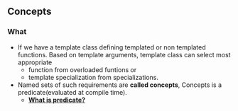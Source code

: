 ## Concepts
### What
- If we have a template class defining templated or non templated functions. Based on template arguments, template class can select most appropriate
  - function from overloaded funtions or
  - template specialization from specializations. 
- Named sets of such requirements are **called concepts**, Concepts is a predicate(evaluated at compile time).
  - [**What is predicate?** ](Languages/programming_lang/c++/operator_overloading/Functor/Predicate/)
